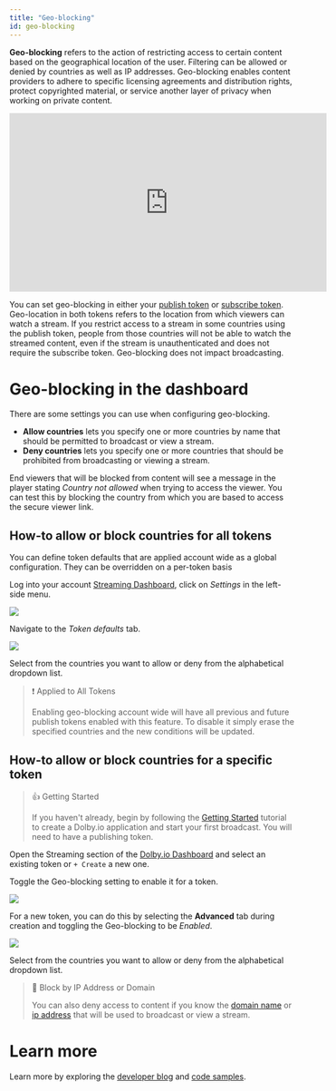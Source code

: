 ```yaml
---
title: "Geo-blocking"
id: geo-blocking
---
```

**Geo-blocking** refers to the action of restricting access to certain content based on the geographical location of the user. Filtering can be allowed or denied by countries as well as IP addresses. Geo-blocking enables content providers to adhere to specific licensing agreements and distribution rights, protect copyrighted material, or service another layer of privacy when working on private content. 

<div align="center">
<iframe width="560" height="315" src="https://www.youtube.com/embed/n4iXAJuw-aM" title="YouTube video player" frameborder="0" allow="accelerometer; autoplay; clipboard-write; encrypted-media; gyroscope; picture-in-picture; web-share" allowfullscreen></iframe>
</div>


You can set geo-blocking in either your [publish token](/millicast/streaming-dashboard/managing-your-tokens.md) or [subscribe token](/millicast/streaming-dashboard/subscribe-tokens.md). Geo-location in both tokens refers to the location from which viewers can watch a stream. If you restrict access to a stream in some countries using the publish token, people from those countries will not be able to watch the streamed content, even if the stream is unauthenticated and does not require the subscribe token. Geo-blocking does not impact broadcasting.

# Geo-blocking in the dashboard

There are some settings you can use when configuring geo-blocking.

- **Allow countries** lets you specify one or more countries by name that should be permitted to broadcast or view a stream.
- **Deny countries** lets you specify one or more countries that should be prohibited from broadcasting or viewing a stream.

End viewers that will be blocked from content will see a message in the player stating _Country not allowed_ when trying to access the viewer. You can test this by blocking the country from which you are based to access the secure viewer link.

## How-to allow or block countries for all tokens

You can define token defaults that are applied account wide as a global configuration. They can be overridden on a per-token basis

Log into your account [Streaming Dashboard](/millicast/streaming-dashboard/index.md), click on _Settings_ in the left-side menu. 


![](/img/millicast/tokens-main-settings-menu.png)



Navigate to the _Token defaults_ tab.


![](/img/millicast/geo-blocking-tab.png)



Select from the countries you want to allow or deny from the alphabetical dropdown list. 

> ❗️ Applied to All Tokens
> 
> Enabling geo-blocking account wide will have all previous and future publish tokens enabled with this feature. To disable it simply erase the specified countries and the new conditions will be updated.

## How-to allow or block countries for a specific token

> 👍 Getting Started
> 
> If you haven't already, begin by following the [Getting Started](/millicast/getting-started/introduction-to-streaming-apis.md) tutorial to create a Dolby.io application and start your first broadcast. You will need to have a publishing token.

Open the Streaming section of the [Dolby.io Dashboard](/millicast/streaming-dashboard/index.md) and select an existing token or `+ Create` a new one.

Toggle the Geo-blocking setting to enable it for a token.


![](/img/millicast/dashboard-publish-geoblocking.png)



For a new token, you can do this by selecting the **Advanced** tab during creation and toggling the Geo-blocking to be _Enabled_.


![](/img/millicast/dashboard-create-token-geoblocking.png)



Select from the countries you want to allow or deny from the alphabetical dropdown list.

> 📘 Block by IP Address or Domain
> 
> You can also deny access to content if you know the [domain name](/millicast/distribution/access-control/token-security.md) or [ip address](/millicast/distribution/access-control/token-security.md) that will be used to broadcast or view a stream.

# Learn more

Learn more by exploring the [developer blog](https://dolby.io/blog/tag/distribution/) and [code samples](https://github.com/orgs/dolbyio-samples/repositories?q=distribution).




